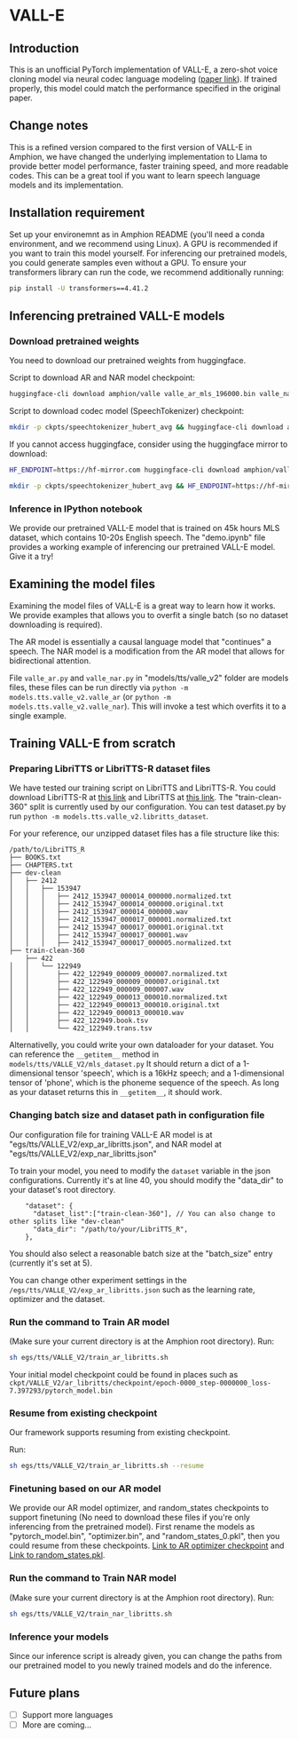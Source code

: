 # VALL-E
## Introduction
This is an unofficial PyTorch implementation of VALL-E, a zero-shot voice cloning model via neural codec language modeling ([paper link](https://arxiv.org/abs/2301.02111)). 
If trained properly, this model could match the performance specified in the original paper.

## Change notes
This is a refined version compared to the first version of VALL-E in Amphion, we have changed the underlying implementation to Llama
to provide better model performance, faster training speed, and more readable codes.
This can be a great tool if you want to learn speech language models and its implementation.

## Installation requirement 

Set up your environemnt as in Amphion README (you'll need a conda environment, and we recommend using Linux). A GPU is recommended if you want to train this model yourself.
For inferencing our pretrained models, you could generate samples even without a GPU.
To ensure your transformers library can run the code, we recommend additionally running:
```bash
pip install -U transformers==4.41.2
```

## Inferencing pretrained VALL-E models
### Download pretrained weights
You need to download our pretrained weights from huggingface. 

Script to download AR and NAR model checkpoint: 
```bash
huggingface-cli download amphion/valle valle_ar_mls_196000.bin valle_nar_mls_164000.bin --local-dir ckpts
```
Script to download codec model (SpeechTokenizer) checkpoint:
```bash
mkdir -p ckpts/speechtokenizer_hubert_avg && huggingface-cli download amphion/valle SpeechTokenizer.pt config.json --local-dir ckpts/speechtokenizer_hubert_avg
```

If you cannot access huggingface, consider using the huggingface mirror to download: 
```bash
HF_ENDPOINT=https://hf-mirror.com huggingface-cli download amphion/valle valle_ar_mls_196000.bin valle_nar_mls_164000.bin --local-dir ckpts
```
```bash
mkdir -p ckpts/speechtokenizer_hubert_avg && HF_ENDPOINT=https://hf-mirror.com huggingface-cli download amphion/valle SpeechTokenizer.pt config.json --local-dir ckpts/speechtokenizer_hubert_avg
```


### Inference in IPython notebook

We provide our pretrained VALL-E model that is trained on 45k hours MLS dataset, which contains 10-20s English speech.
The "demo.ipynb" file provides a working example of inferencing our pretrained VALL-E model. Give it a try!

## Examining the model files
Examining the model files of VALL-E is a great way to learn how it works.
We provide examples that allows you to overfit a single batch (so no dataset downloading is required). 

The AR model is essentially a causal language model that "continues" a speech. The NAR model is a modification from the AR model that allows for bidirectional attention.


File `valle_ar.py` and `valle_nar.py` in "models/tts/valle_v2" folder are models files, these files can be run directly via `python -m models.tts.valle_v2.valle_ar` (or `python -m models.tts.valle_v2.valle_nar`).
This will invoke a test which overfits it to a single example.

## Training VALL-E from scratch
### Preparing LibriTTS or LibriTTS-R dataset files

We have tested our training script on LibriTTS and LibriTTS-R.
You could download LibriTTS-R at [this link](https://www.openslr.org/141/) and LibriTTS at [this link](https://www.openslr.org/60).
The "train-clean-360" split is currently used by our configuration.
You can test dataset.py by run `python -m models.tts.valle_v2.libritts_dataset`.

For your reference, our unzipped dataset files has a file structure like this:
```
/path/to/LibriTTS_R
├── BOOKS.txt
├── CHAPTERS.txt
├── dev-clean
│   ├── 2412
│   │   ├── 153947
│   │   │   ├── 2412_153947_000014_000000.normalized.txt
│   │   │   ├── 2412_153947_000014_000000.original.txt
│   │   │   ├── 2412_153947_000014_000000.wav
│   │   │   ├── 2412_153947_000017_000001.normalized.txt
│   │   │   ├── 2412_153947_000017_000001.original.txt
│   │   │   ├── 2412_153947_000017_000001.wav
│   │   │   ├── 2412_153947_000017_000005.normalized.txt
├── train-clean-360
    ├── 422
│   │   └── 122949
│   │       ├── 422_122949_000009_000007.normalized.txt
│   │       ├── 422_122949_000009_000007.original.txt
│   │       ├── 422_122949_000009_000007.wav
│   │       ├── 422_122949_000013_000010.normalized.txt
│   │       ├── 422_122949_000013_000010.original.txt
│   │       ├── 422_122949_000013_000010.wav
│   │       ├── 422_122949.book.tsv
│   │       └── 422_122949.trans.tsv
```


Alternativelly, you could write your own dataloader for your dataset. 
You can reference the `__getitem__` method in `models/tts/VALLE_V2/mls_dataset.py`
It should return a dict of a 1-dimensional tensor 'speech', which is a 16kHz speech; and a 1-dimensional tensor of 'phone', which is the phoneme sequence of the speech.
As long as your dataset returns this in `__getitem__`, it should work.

### Changing batch size and dataset path in configuration file
Our configuration file for training VALL-E AR model is at "egs/tts/VALLE_V2/exp_ar_libritts.json", and NAR model at "egs/tts/VALLE_V2/exp_nar_libritts.json"

To train your model, you need to modify the `dataset` variable in the json configurations.
Currently it's at line 40, you should modify the "data_dir" to your dataset's root directory.
```
    "dataset": {
      "dataset_list":["train-clean-360"], // You can also change to other splits like "dev-clean"
      "data_dir": "/path/to/your/LibriTTS_R",
    },
```

You should also select a reasonable batch size at the "batch_size" entry (currently it's set at 5).


You can change other experiment settings in the `/egs/tts/VALLE_V2/exp_ar_libritts.json` such as the learning rate, optimizer and the dataset.

### Run the command to Train AR model
(Make sure your current directory is at the Amphion root directory).
Run:
```sh
sh egs/tts/VALLE_V2/train_ar_libritts.sh
```
Your initial model checkpoint could be found in places such as `ckpt/VALLE_V2/ar_libritts/checkpoint/epoch-0000_step-0000000_loss-7.397293/pytorch_model.bin`


### Resume from existing checkpoint
Our framework supports resuming from existing checkpoint.

Run:
```sh
sh egs/tts/VALLE_V2/train_ar_libritts.sh --resume
```

### Finetuning based on our AR model
We provide our AR model optimizer, and random_states checkpoints to support finetuning (No need to download these files if you're only inferencing from the pretrained model). First rename the models as "pytorch_model.bin", "optimizer.bin", and "random_states_0.pkl", then you could resume from these checkpoints. [Link to AR optimizer checkpoint](https://huggingface.co/amphion/valle/blob/main/optimizer_valle_ar_mls_196000.bin) and [Link to random_states.pkl](https://huggingface.co/amphion/valle/blob/main/random_states_0.pkl).


### Run the command to Train NAR model
(Make sure your current directory is at the Amphion root directory).
Run:
```sh
sh egs/tts/VALLE_V2/train_nar_libritts.sh
```

### Inference your models
Since our inference script is already given, you can change the paths
from our pretrained model to you newly trained models and do the inference.

## Future plans
- [ ] Support more languages
- [ ] More are coming...
